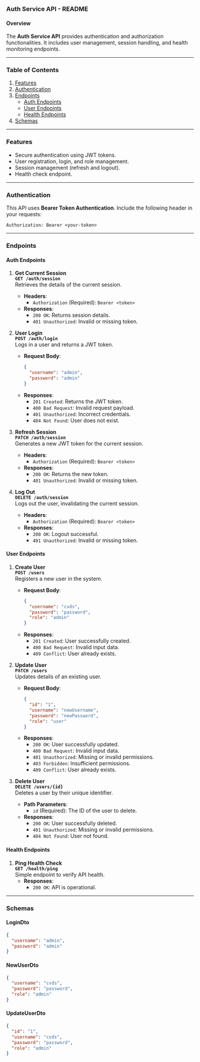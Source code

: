 ### Auth Service API - README

#### **Overview**
The **Auth Service API** provides authentication and authorization functionalities. It includes user management, session handling, and health monitoring endpoints.

---

### **Table of Contents**
1. [Features](#features)  
2. [Authentication](#authentication)  
3. [Endpoints](#endpoints)  
    - [Auth Endpoints](#auth-endpoints)  
    - [User Endpoints](#user-endpoints)  
    - [Health Endpoints](#health-endpoints)  
4. [Schemas](#schemas)  

---

### **Features**
- Secure authentication using JWT tokens.
- User registration, login, and role management.
- Session management (refresh and logout).
- Health check endpoint.

---

### **Authentication**
This API uses **Bearer Token Authentication**. Include the following header in your requests:
```http
Authorization: Bearer <your-token>
```

---

### **Endpoints**

#### **Auth Endpoints**
1. **Get Current Session**  
   **`GET /auth/session`**  
   Retrieves the details of the current session.  
   - **Headers**:  
     - `Authorization` (Required): `Bearer <token>`  
   - **Responses**:  
     - `200 OK`: Returns session details.  
     - `401 Unauthorized`: Invalid or missing token.  

2. **User Login**  
   **`POST /auth/login`**  
   Logs in a user and returns a JWT token.  
   - **Request Body**:  
     ```json
     {
       "username": "admin",
       "password": "admin"
     }
     ```
   - **Responses**:  
     - `201 Created`: Returns the JWT token.  
     - `400 Bad Request`: Invalid request payload.  
     - `401 Unauthorized`: Incorrect credentials.  
     - `404 Not Found`: User does not exist. 

3. **Refresh Session**  
   **`PATCH /auth/session`**  
   Generates a new JWT token for the current session.  
   - **Headers**:  
     - `Authorization` (Required): `Bearer <token>`  
   - **Responses**:  
     - `200 OK`: Returns the new token.  
     - `401 Unauthorized`: Invalid or missing token.  

4. **Log Out**  
   **`DELETE /auth/session`**  
   Logs out the user, invalidating the current session.  
   - **Headers**:  
     - `Authorization` (Required): `Bearer <token>`  
   - **Responses**:  
     - `200 OK`: Logout successful.  
     - `401 Unauthorized`: Invalid or missing token.   

#### **User Endpoints**
1. **Create User**  
   **`POST /users`**  
   Registers a new user in the system.  
   - **Request Body**:  
     ```json
     {
       "username": "cvds",
       "password": "password",
       "role": "admin"
     }
     ```
   - **Responses**:  
     - `201 Created`: User successfully created.  
     - `400 Bad Request`: Invalid input data.  
     - `409 Conflict`: User already exists.  

2. **Update User**  
   **`PATCH /users`**  
   Updates details of an existing user.  
   - **Request Body**:  
     ```json
     {
       "id": "1",
       "username": "newUsername",
       "password": "newPassword",
       "role": "user"
     }
     ```
   - **Responses**:  
     - `200 OK`: User successfully updated.  
     - `400 Bad Request`: Invalid input data.  
     - `401 Unauthorized`: Missing or invalid permissions.  
     - `403 Forbidden`: Insufficient permissions.  
     - `409 Conflict`: User already exists.  

3. **Delete User**  
   **`DELETE /users/{id}`**  
   Deletes a user by their unique identifier.  
   - **Path Parameters**:  
     - `id` (Required): The ID of the user to delete.  
   - **Responses**:  
     - `200 OK`: User successfully deleted.  
     - `401 Unauthorized`: Missing or invalid permissions.  
     - `404 Not Found`: User not found.  

#### **Health Endpoints**
1. **Ping Health Check**  
   **`GET /health/ping`**  
   Simple endpoint to verify API health.  
   - **Responses**:  
     - `200 OK`: API is operational.  

---

### **Schemas**

#### **LoginDto**
```json
{
  "username": "admin",
  "password": "admin"
}
```

#### **NewUserDto**
```json
{
  "username": "cvds",
  "password": "password",
  "role": "admin"
}
```

#### **UpdateUserDto**
```json
{
  "id": "1",
  "username": "cvds",
  "password": "password",
  "role": "admin"
}
```

